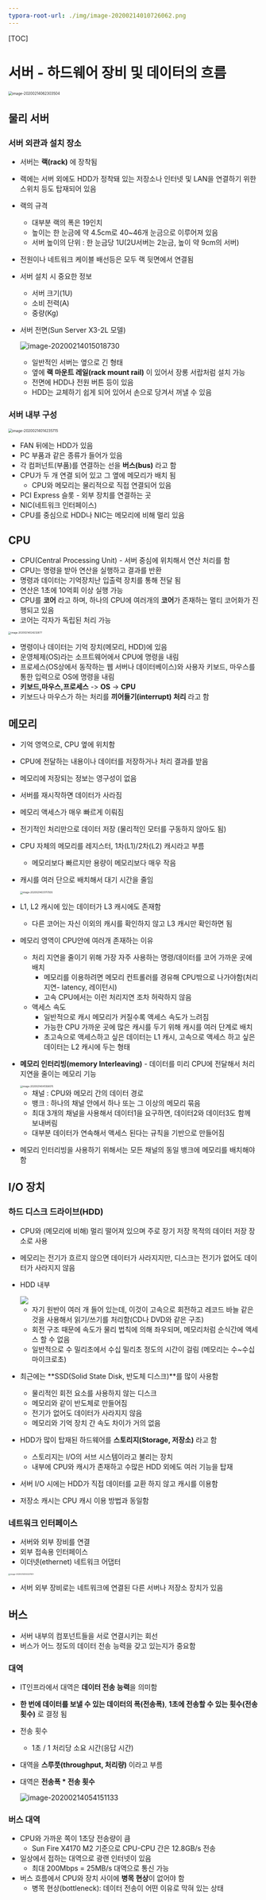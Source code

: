 ```yaml
---
typora-root-url: ./img/image-20200214010726062.png
---
```


[TOC]

# 서버 - 하드웨어 장비 및 데이터의 흐름

<img src="https://tva1.sinaimg.cn/large/0082zybpgy1gbvh6eeyraj30wb0rs4dl.jpg" alt="image-20200214062303504" style="zoom:50%;" /> 



## 물리 서버

### 서버 외관과 설치 장소 

- 서버는 **랙(rack)** 에 장착됨 

- 랙에는 서버 외에도 HDD가 정착돼 있는 저장소나 인터넷 및 LAN을 연결하기 위한 스위치 등도 탑재되어 있음

- 랙의 규격

  - 대부분 랙의 폭은 19인치
  - 높이는 한 눈금에 약 4.5cm로 40~46개 눈금으로 이루어져 있음
  - 서버 높이의 단위 : 한 눈금당 1U(2U서버는 2눈금, 높이 약 9cm의 서버)

- 전원이나 네트워크 케이블 배선등은 모두 랙 뒷면에서 연결됨

- 서버 설치 시 중요한 정보

  - 서버 크기(1U)
  - 소비 전력(A)
  - 중량(Kg)

- 서버 전면(Sun Server X3-2L 모델)

  ![image-20200214015018730](https://tva1.sinaimg.cn/large/0082zybpgy1gbvh9cfqt7j32ys0rsu0x.jpg)

  

  - 일반적인 서버는 옆으로 긴 형태
  - 옆에 **랙 마운트 레일(rack mount rail)** 이 있어서 장롱 서랍처럼 설치 가능
  - 전면에 HDD나 전원 버튼 등이 있음
  - HDD는 교체하기 쉽게 되어 있어서 손으로 당겨서 꺼낼 수 있음



### 서버 내부 구성

<img src="https://tva1.sinaimg.cn/large/0082zybpgy1gbvh98f7wnj30td0rsjvr.jpg" alt="image-20200214014235715" style="zoom:50%;" /> 

- FAN 뒤에는 HDD가 있음
- PC 부품과 같은 종류가 들어가 있음
- 각 컴퍼넌트(부품)를 연결하는 선을 **버스(bus)** 라고 함
- CPU가 두 개 연결 되어 있고 그 옆에 메모리가 배치 됨
  - CPU와 메모리는 물리적으로 직접 연결되어 있음
- PCI Express 슬롯 - 외부 장치를 연결하는 곳 
- NIC(네트워크 인터페이스)
- CPU를 중심으로 HDD나 NIC는 메모리에 비해 멀리 있음 





## CPU

- CPU(Central Processing Unit) - 서버 중심에 위치해서 연산 처리를 함 
- CPU는 명령을 받아 연산을 실행하고 결과를 반환 
- 명령과 데이터는 기억장치난 입출력 장치를 통해 전달 됨 
- 연산은 1초에 10억회 이상 실행 가능
- CPU를 **코어** 라고 하며, 하나의 CPU에 여러개의 **코어**가 존재하는 멀티 코어화가 진행되고 있음
- 코어는 각자가 독립된 처리 가능

<img src="https://tva1.sinaimg.cn/large/0082zybpgy1gbvh921wbjj30xm0rswob.jpg" alt="image-20200214024232877" style="zoom: 33%;" /> 

- 명령이나 데이터는 기억 장치(메모리, HDD)에 있음
- 운영체제(OS)라는 소프트웨어에서 CPU에 명령을 내림
- 프로세스(OS상에서 동작하는 웹 서버나 데이터베이스)와 사용자 키보드, 마우스를 통한 입력으로 OS에 명령을 내림 
- **키보드,마우스,프로세스** -> **OS** -> **CPU** 
- 키보드나 마우스가 하는 처리를 **끼어들기(interrupt) 처리** 라고 함



## 메모리

- 기억 영역으로, CPU 옆에 위치함 

- CPU에 전달하는 내용이나 데이터를 저장하거나 처리 결과를 받음

- 메모리에 저장되는 정보는 영구성이 없음

- 서버를 재시작하면 데이터가 사라짐

- 메모리 액세스가 매우 빠르게 이뤄짐

- 전기적인 처리만으로 데이터 저장 (물리적인 모터를 구동하지 않아도 됨)

- CPU 자체의 메모리를 레지스터, 1차(L1)/2차(L2) 캐시라고 부름

  - 메모리보다 빠르지만 용량이 메모리보다 매우 작음 

- 캐시를 여러 단으로 배치해서 대기 시간을 줄임

  <img src="https://tva1.sinaimg.cn/large/0082zybpgy1gbvh8mmmtpj31240rs4ef.jpg" alt="image-20200214031717935" style="zoom:33%;" /> 

- L1, L2 캐시에 있는 데이터가 L3 캐시에도 존재함

  - 다른 코어는 자신 이외의 캐시를 확인하지 않고 L3 캐시만 확인하면 됨 

- 메모리 영역이 CPU안에 여러개 존재하는 이유

  - 처리 지연을 줄이기 위해 가장 자주 사용하는 명령/데이터를 코어 가까운 곳에 배치 
    - 메모리를 이용하려면 메모리 컨트롤러를 경유해 CPU밖으로 나가야함(처리 지연- latency, 레이턴시)
    - 고속 CPU에서는 이런 처리지연 조차 허락하지 않음
  - 액세스 속도
    - 일반적으로 캐시 메모리가 커질수록 액세스 속도가 느려짐 
    -  가능한 CPU 가까운 곳에 많은 캐시를 두기 위해 캐시를 여러 단계로 배치 
    - 초고속으로 액세스하고 싶은 데이터는 L1 캐시, 고속으로 액세스 하고 싶은 데이터는 L2 캐시에 두는 형태 

- **메모리 인터리빙(memory Interleaving)** - 데이터를 미리 CPU에 전달해서 처리 지연을 줄이는 메모리 기능

  <img src="https://tva1.sinaimg.cn/large/0082zybpgy1gbvh8h4b6zj31660rsx2z.jpg" alt="image-20200214041358075" style="zoom:33%;" /> 

  - 채널 : CPU와 메모리 간의 데이터 경로 
  - 뱅크 : 하나의 채널 안에서 하나 또는 그 이상의 메모리 묶음
  - 최대 3개의 채널을 사용해서 데이터1을 요구하면, 데이터2와 데이터3도 함께 보내버림
  - 대부분 데이터가 연속해서 액세스 된다는 규칙을 기반으로 만들어짐 

- 메모리 인터리빙을 사용하기 위해서는 모든 채널의 동일 뱅크에 메모리를 배치해야함 



## I/O 장치 

### 하드 디스크 드라이브(HDD)

- CPU와 (메모리에 비해) 멀리 떨어져 있으며 주로 장기 저장 목적의 데이터 저장 장소로 사용

- 메모리는 전기가 흐르지 않으면 데이터가 사라지지만, 디스크는 전기가 없어도 데이터가 사라지지 않음

- HDD 내부

  <img src="http://library.gabia.com/wp-content/uploads/2016/03/%EB%94%94%EC%8A%A4%ED%81%AC.png" /> 

  

  - 자기 원반이 여러 개 들어 있는데, 이것이 고속으로 회전하고 레코드 바늘 같은 것을 사용해서 읽기/쓰기를 처리함(CD나 DVD와 같은 구조)
  - 회전 구조 때문에 속도가 물리 법칙에 의해 좌우되며, 메모리처럼 순식간에 액세스 할 수 없음
  - 일반적으로 수 밀리초에서 수십 밀리초 정도의 시간이 걸림 (메모리는 수~수십 마이크로초)

- 최근에는 **SSD(Solid State Disk, 반도체 디스크)**를 많이 사용함 

  - 물리적인 회전 요소를 사용하지 않는 디스크 
  - 메모리와 같이 반도체로 만들어짐
  - 전기가 없어도 데이터가 사라지지 않음
  - 메모리와 기억 장치 간 속도 차이가 거의 없음

- HDD가 많이 탑재된 하드웨어를 **스토리지(Storage, 저장소)** 라고 함 

  - 스토리지는 I/O의 서브 시스템이라고 불리는 장치
  - 내부에 CPU와 캐시가 존재하고 수많은 HDD 외에도 여러 기능을 탑재

- 서버 I/O 시에는 HDD가 직접 데이터를 교환 하지 않고 캐시를 이용함

- 저장소 캐시는 CPU 캐시 이용 방법과 동일함 



### 네트워크 인터페이스 

- 서버와 외부 장비를 연결
- 외부 접속용 인터페이스
- 이더넷(ethernet) 네트워크 어댑터

<img src="https://tva1.sinaimg.cn/large/0082zybpgy1gbvh87fsynj31i40rse81.jpg" alt="image-20200214050227651" style="zoom: 25%;" />

- 서버 외부 장비로는 네트워크에 연결된 다른 서버나 저장소 장치가 있음



## 버스

- 서버 내부의 컴포넌트들을 서로 연결시키는 회선
- 버스가 어느 정도의 데이터 전송 능력을 갖고 있는지가 중요함



### 대역

- IT인프라에서 대역은 **데이터 전송 능력**을 의미함 

- **한 번에 데이터를 보낼 수 있는 데이터의 폭(전송폭)**, **1초에 전송할 수 있는 횟수(전송 횟수)** 로 결정 됨 

- 전송 횟수 

  - 1초 / 1 처리당 소요 시간(응답 시간) 

- 대역을 **스루풋(throughput, 처리량)** 이라고 부름

- 대역은 **전송폭 * 전송 횟수**

  ![image-20200214054151133](https://tva1.sinaimg.cn/large/0082zybpgy1gbvfziy4poj31df0rs7pe.jpg)



### 버스 대역

- CPU와 가까운 쪽이 1초당 전송량이 큼
  - Sun Fire X4170 M2 기준으로 CPU-CPU 간은 12.8GB/s 전송
- 일상에서 접하는 대역으로 광랜 인터넷이 있음
  - 최대 200Mbps = 25MB/s 대역으로 통신 가능
- 버스 흐름에서 CPU와 장치 사이에 **병목 현상**이 없어야 함
  - 병목 현상(bottleneck): 데이터 전송이 어떤 이유로 막혀 있는 상태

